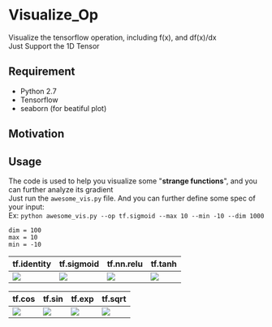 # Visualize_Op
Visualize the tensorflow operation, including f(x), and df(x)/dx   
Just Support the 1D Tensor
## Requirement 
- Python 2.7
- Tensorflow
- seaborn (for beatiful plot)

## Motivation


## Usage
The code is used to help you visualize some "**strange functions**", and you can further analyze its gradient   
Just run the ```awesome_vis.py``` file. And you can further define some spec of your input:   
Ex: ```python awesome_vis.py --op tf.sigmoid --max 10 --min -10 --dim 1000```   
```
dim = 100
max = 10
min = -10
```
| tf.identity | tf.sigmoid | tf.nn.relu | tf.tanh |
|---|---|---|---|
| ![](https://github.com/andrewliao11/Visualize_Op/blob/master/img/tf.identity.png?raw=true) | ![](https://github.com/andrewliao11/Visualize_Op/blob/master/img/tf.sigmoid.png?raw=true) | ![](https://github.com/andrewliao11/Visualize_Op/blob/master/img/tf.nn.relu.png?raw=true) | ![](https://github.com/andrewliao11/Visualize_Op/blob/master/img/tf.tanh.png?raw=true) |

| tf.cos | tf.sin | tf.exp | tf.sqrt |
|---|---|---|---|
| ![](https://github.com/andrewliao11/Visualize_Op/blob/master/img/tf.cos.png?raw=true) | ![](https://github.com/andrewliao11/Visualize_Op/blob/master/img/tf.sin.png?raw=true) | ![](https://github.com/andrewliao11/Visualize_Op/blob/master/img/tf.exp.png?raw=true) | ![](https://github.com/andrewliao11/Visualize_Op/blob/master/img/tf.sqrt.png?raw=true) |





